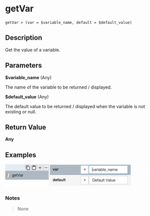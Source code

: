# getVar

	getVar > (var = $variable_name, default = $default_value)

## Description

Get the value of a variable.

## Parameters

**$variable_name** (Any)

The name of the variable to be returned / displayed.

**$default_value** (Any)

The default value to be returned / displayed when the variable is not existing or null.

## Return Value

**Any**

## Examples

![](getVar.png?raw=true)

### Notes
> None

